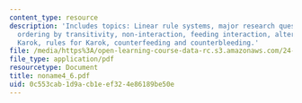 ```yaml
---
content_type: resource
description: 'Includes topics: Linear rule systems, major research questions, non-interaction,
  ordering by transitivity, non-interaction, feeding interaction, alternations in
  Karok, rules for Karok, counterfeeding and counterbleeding.'
file: /media/https%3A/open-learning-course-data-rc.s3.amazonaws.com/24-962-advanced-phonology-spring-2005/0c553cab1d9acb1eef324e86189be50e_noname4_6.pdf
file_type: application/pdf
resourcetype: Document
title: noname4_6.pdf
uid: 0c553cab-1d9a-cb1e-ef32-4e86189be50e
---
```


